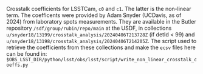 Crosstalk coefficients for LSSTCam, `c0` and `c1`. The latter is the non-linear term.
The coefficents were provided by Adam Snyder (UCDavis, as of 2024) from laboratory
spots measurements.
They are available in the Butler repository `/sdf/group/rubin/repo/main` at the USDF, in collections
`u/snyder18/13199/crosstalk_analysis/20240406T213728Z` (if detId < 99) and `u/snyder18/13198/crosstalk_analysis/20240406T214205Z`.
The script used to retrieve the coefficients from these collections and make the `ecsv` files here can be found in:
`$OBS_LSST_DIR/python/lsst/obs/lsst/script/write_non_linear_crosstalk_coeffs.py`
